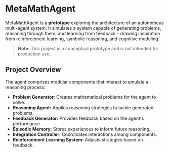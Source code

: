 # MetaMathAgent

MetaMathAgent is a **prototype** exploring the architecture of an autonomous multi-agent system. It simulates a system capable of generating problems, reasoning through them, and learning from feedback - drawing inspiration from reinforcement learning, symbolic reasoning, and cognitive modeling.

> **Note:** This project is a conceptual prototype and is not intended for production use.

## Project Overview

The agent comprises modular components that interact to emulate a reasoning process:

- **Problem Generator:** Creates mathematical problems for the agent to solve.
- **Reasoning Agent:** Applies reasoning strategies to tackle generated problems.
- **Feedback Generator:** Provides feedback based on the agent's performance.
- **Episodic Memory:** Stores experiences to inform future reasoning.
- **Integration Controller:** Coordinates interactions among components.
- **Reinforcement Learning System:** Adjusts strategies based on feedback.

